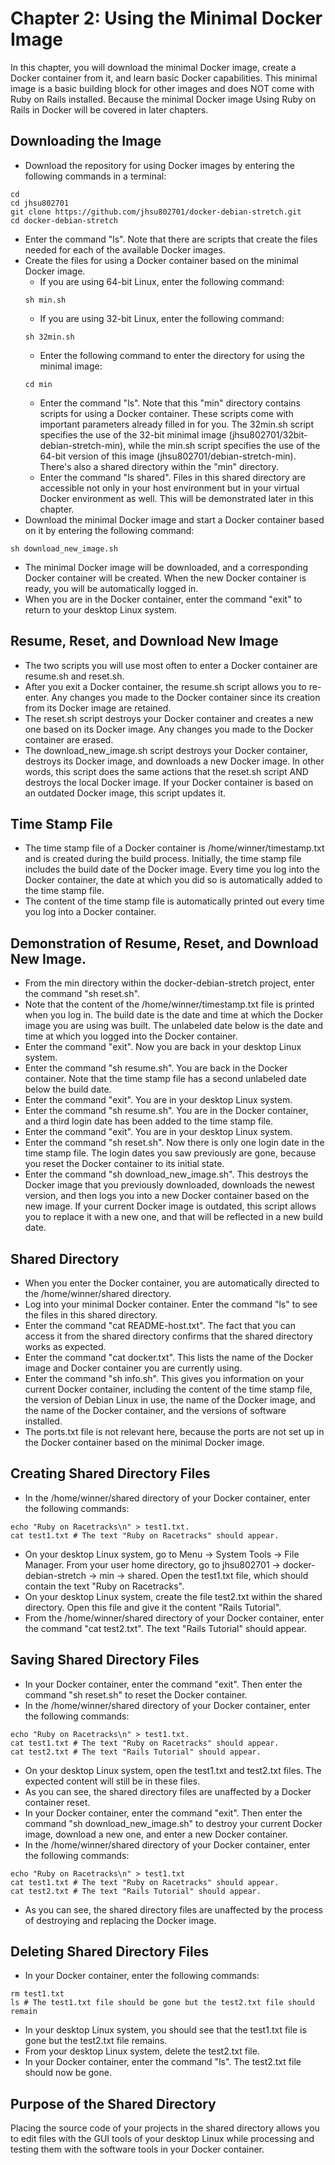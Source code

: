 # Chapter 2: Using the Minimal Docker Image

In this chapter, you will download the minimal Docker image, create a Docker container from it, and learn basic Docker capabilities.  This minimal image is a basic building block for other images and does NOT come with Ruby on Rails installed.  Because the minimal Docker image  Using Ruby on Rails in Docker will be covered in later chapters.

## Downloading the Image
* Download the repository for using Docker images by entering the following commands in a terminal:
```
cd
cd jhsu802701
git clone https://github.com/jhsu802701/docker-debian-stretch.git
cd docker-debian-stretch
```
* Enter the command "ls".  Note that there are scripts that create the files needed for each of the available Docker images.
* Create the files for using a Docker container based on the minimal Docker image.
  * If you are using 64-bit Linux, enter the following command:
  ```
  sh min.sh
  ```
  * If you are using 32-bit Linux, enter the following command:
  ```
  sh 32min.sh
  ```
  * Enter the following command to enter the directory for using the minimal image:
  ```
  cd min
  ```
  * Enter the command "ls".  Note that this "min" directory contains scripts for using a Docker container.  These scripts come with important parameters already filled in for you.  The 32min.sh script specifies the use of the 32-bit minimal image (jhsu802701/32bit-debian-stretch-min), while the min.sh script specifies the use of the 64-bit version of this image (jhsu802701/debian-stretch-min).  There's also a shared directory within the "min" directory.
  * Enter the command "ls shared".  Files in this shared directory are accessible not only in your host environment but in your virtual Docker environment as well.  This will be demonstrated later in this chapter.
* Download the minimal Docker image and start a Docker container based on it by entering the following command:
```
sh download_new_image.sh
```
* The minimal Docker image will be downloaded, and a corresponding Docker container will be created. When the new Docker container is ready, you will be automatically logged in.
* When you are in the Docker container, enter the command "exit" to return to your desktop Linux system.

## Resume, Reset, and Download New Image
* The two scripts you will use most often to enter a Docker container are resume.sh and reset.sh.
* After you exit a Docker container, the resume.sh script allows you to re-enter.  Any changes you made to the Docker container since its creation from its Docker image are retained.
* The reset.sh script destroys your Docker container and creates a new one based on its Docker image.  Any changes you made to the Docker container are erased.
* The download_new_image.sh script destroys your Docker container, destroys its Docker image, and downloads a new Docker image.  In other words, this script does the same actions that the reset.sh script AND destroys the local Docker image.  If your Docker container is based on an outdated Docker image, this script updates it.

## Time Stamp File
* The time stamp file of a Docker container is /home/winner/timestamp.txt and is created during the build process.  Initially, the time stamp file includes the build date of the Docker image.  Every time you log into the Docker container, the date at which you did so is automatically added to the time stamp file.
* The content of the time stamp file is automatically printed out every time you log into a Docker container.

## Demonstration of Resume, Reset, and Download New Image.
* From the min directory within the docker-debian-stretch project, enter the command "sh reset.sh".
* Note that the content of the /home/winner/timestamp.txt file is printed when you log in.  The build date is the date and time at which the Docker image you are using was built.  The unlabeled date below is the date and time at which you logged into the Docker container.
* Enter the command "exit".  Now you are back in your desktop Linux system.
* Enter the command "sh resume.sh".  You are back in the Docker container.  Note that the time stamp file has a second unlabeled date below the build date.
* Enter the command "exit".  You are in your desktop Linux system.
* Enter the command "sh resume.sh".  You are in the Docker container, and a third login date has been added to the time stamp file.
* Enter the command "exit".  You are in your desktop Linux system.
* Enter the command "sh reset.sh".  Now there is only one login date in the time stamp file.  The login dates you saw previously are gone, because you reset the Docker container to its initial state.
* Enter the command "sh download_new_image.sh".  This destroys the Docker image that you previously downloaded, downloads the newest version, and then logs you into a new Docker container based on the new image.  If your current Docker image is outdated, this script allows you to replace it with a new one, and that will be reflected in a new build date.

## Shared Directory
* When you enter the Docker container, you are automatically directed to the /home/winner/shared directory.
* Log into your minimal Docker container.  Enter the command "ls" to see the files in this shared directory.
* Enter the command "cat README-host.txt".  The fact that you can access it from the shared directory confirms that the shared directory works as expected.
* Enter the command "cat docker.txt".  This lists the name of the Docker image and Docker container you are currently using.
* Enter the command "sh info.sh".  This gives you information on your current Docker container, including the content of the time stamp file, the version of Debian Linux in use, the name of the Docker image, and the name of the Docker container, and the versions of software installed.
* The ports.txt file is not relevant here, because the ports are not set up in the Docker container based on the minimal Docker image.

## Creating Shared Directory Files
* In the /home/winner/shared directory of your Docker container, enter the following commands:
```
echo "Ruby on Racetracks\n" > test1.txt.
cat test1.txt # The text "Ruby on Racetracks" should appear.
```
* On your desktop Linux system, go to Menu -> System Tools -> File Manager.  From your user home directory, go to jhsu802701 -> docker-debian-stretch -> min -> shared.  Open the test1.txt file, which should contain the text "Ruby on Racetracks".
* On your desktop Linux system, create the file test2.txt within the shared directory.  Open this file and give it the content "Rails Tutorial".
* From the /home/winner/shared directory of your Docker container, enter the command "cat test2.txt".  The text "Rails Tutorial" should appear.

## Saving Shared Directory Files
* In your Docker container, enter the command "exit".  Then enter the command "sh reset.sh" to reset the Docker container.
* In the /home/winner/shared directory of your Docker container, enter the following commands:
```
echo "Ruby on Racetracks\n" > test1.txt.
cat test1.txt # The text "Ruby on Racetracks" should appear.
cat test2.txt # The text "Rails Tutorial" should appear.
```
* On your desktop Linux system, open the test1.txt and test2.txt files.  The expected content will still be in these files.
* As you can see, the shared directory files are unaffected by a Docker container reset.
* In your Docker container, enter the command "exit".  Then enter the command "sh download_new_image.sh" to destroy your current Docker image, download a new one, and enter a new Docker container.
* In the /home/winner/shared directory of your Docker container, enter the following commands:
```
echo "Ruby on Racetracks\n" > test1.txt
cat test1.txt # The text "Ruby on Racetracks" should appear.
cat test2.txt # The text "Rails Tutorial" should appear.
```
* As you can see, the shared directory files are unaffected by the process of destroying and replacing the Docker image.

## Deleting Shared Directory Files
* In your Docker container, enter the following commands:
```
rm test1.txt
ls # The test1.txt file should be gone but the test2.txt file should remain
```
* In your desktop Linux system, you should see that the test1.txt file is gone but the test2.txt file remains.
* From your desktop Linux system, delete the test2.txt file.
* In your Docker container, enter the command "ls".  The test2.txt file should now be gone.

## Purpose of the Shared Directory
Placing the source code of your projects in the shared directory allows you to edit files with the GUI tools of your desktop Linux while processing and testing them with the software tools in your Docker container.
